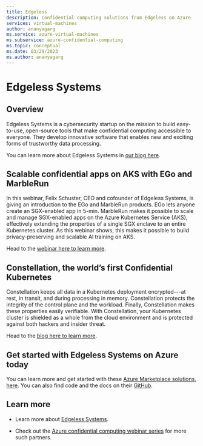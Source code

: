 ```yaml
---
title: Edgeless
description: Confidential computing solutions from Edgeless on Azure
services: virtual-machines
author: ananyagarg
ms.service: azure-virtual-machines
ms.subservice: azure-confidential-computing
ms.topic: conceptual
ms.date: 03/29/2023
ms.author: ananyagarg
---
```


# Edgeless Systems

## Overview

Edgeless Systems is a cybersecurity startup on the mission to build easy-to-use, open-source tools that make confidential computing accessible to everyone. They develop innovative software that enables new and exciting forms of trustworthy data processing.

You can learn more about Edgeless Systems in [our blog here](https://techcommunity.microsoft.com/t5/azure-confidential-computing/introducing-edgelessdb-a-database-designed-for-confidential/ba-p/2813631).

## Scalable confidential apps on AKS with EGo and MarbleRun

In this webinar, Felix Schuster, CEO and cofounder of Edgeless Systems, is giving an introduction to the EGo and MarbleRun products. EGo lets anyone create an SGX-enabled app in 5-min. MarbleRun makes it possible to scale and manage SGX-enabled apps on the Azure Kubernetes Service (AKS), effectively extending the properties of a single SGX enclave to an entire Kubernetes cluster. As this webinar shows, this makes it possible to build privacy-preserving and scalable Al training on AKS. 

Head to the [webinar here to learn more](https://vshow.on24.com/vshow/Azure_Confidential/exhibits/Edgeless_Systems).

## Constellation, the world’s first Confidential Kubernetes
Constellation keeps all data in a Kubernetes deployment encrypted---at rest, in transit, and during processing in memory. Constellation protects the integrity of the control plane and the workload. Finally, Constellation makes these properties easily verifiable. With Constellation, your Kubernetes cluster is shielded as a whole from the cloud environment and is protected against both hackers and insider threat. 

Head to the [blog here to learn more](https://techcommunity.microsoft.com/t5/azure-confidential-computing/confidential-computing-at-scale-with-open-source-confidential/ba-p/3641021).

## Get started with Edgeless Systems on Azure today

You can learn more and get started with these [Azure Marketplace solutions, here](https://azuremarketplace.microsoft.com/). You can also find code and the docs on their [GitHub](https://github.com/edgelesssys).

## Learn more

- Learn more about [Edgeless Systems](https://www.edgeless.systems/).

- Check out the [Azure confidential computing webinar series](https://vshow.on24.com/vshow/Azure_Confidential/exhibits/Home) for more such partners.
